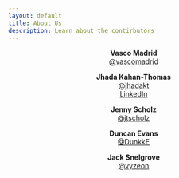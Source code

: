 ```yaml
---
layout: default
title: About Us
description: Learn about the contirbutors
---
```

<p align=center>
  <strong>Vasco Madrid</strong><br>
  <a href="https://github.com/vascomadrid">@vascomadrid</a>
</p>

<p align=center>
  <strong>Jhada Kahan-Thomas</strong><br>
  <a href="https://github.com/jhadakt">@jhadakt</a><br>
  <a href="https://www.linkedin.com/in/jhadakt/">LinkedIn</a>
</p>

<p align=center>
  <strong>Jenny Scholz</strong><br>
  <a href="https://github.com/jtscholz">@jtscholz</a>
</p>

<p align=center>
  <strong>Duncan Evans</strong><br>
  <a href="https://github.com/DunkkE">@DunkkE</a>
</p>

<p align=center>
  <strong>Jack Snelgrove</strong><br>
  <a href="https://github.com/Vyzeon">@vyzeon</a>
</p>

